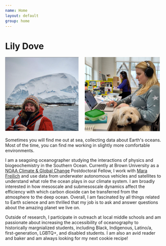 ```yaml
---
name: Home
layout: default
group: home
---
```


<h1 class="text-center">Lily Dove</h1>

<img src="/static/img/LilyDove1.jpg" width="47%" style="float:left; margin-right:20px;">
<img src="/static/img/office.JPG" width="48%" style="float:left; margin-bottom:20px;">

<p class="lead text-justify">
Sometimes you will find me out at sea, collecting data about Earth's oceans. Most of the time, you can find me working in slightly more comfortable environments. 
</p>

<p class="lead text-justify">
I am a seagoing oceanographer studying the interactions of physics and biogeochemistry in the Southern Ocean. Currently at Brown University as a <a href="https://cpaess.ucar.edu/cgc/class-33" target="_blank">NOAA Climate & Global Change</a> Postdoctoral Fellow, I work with <a href="https://mara-freilich.github.io/" target="_blank">Mara Freilich</a> and use data from underwater autonomous vehicles and satellites to understand what role the ocean plays in our climate system. I am broadly interested in how mesoscale and submesoscale dynamics affect the efficiency with which carbon dioxide can be transferred from the atmosphere to the deep ocean. Overall, I am fascinated by all things related to Earth science and am thrilled that my job is to ask and answer questions about the amazing planet we live on.
</p>
  
<p class="lead text-justify">
 Outside of research, I participate in outreach at local middle schools and am passionate about increasing the accessibility of oceanography to historically margnialized students, including Black, Indigenous, Latino/a, first-generation, LGBTQ+, and disabled students. I am also an avid reader and baker and am always looking for my next cookie recipe! 
</p>
